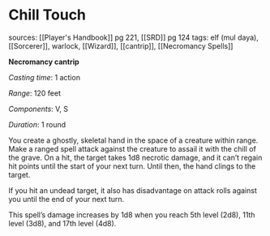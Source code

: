 # Chill Touch
sources: [[Player's Handbook]] pg 221, [[SRD]] pg 124
tags: elf (mul daya), [[Sorcerer]], warlock, [[Wizard]], [[cantrip]], [[Necromancy Spells]]

**Necromancy cantrip**

*Casting time*: 1 action

*Range*: 120 feet

*Components*: V, S

*Duration*: 1 round

You create a ghostly, skeletal hand in the space of a creature within range. Make a ranged spell attack against the creature to assail it with the chill of the grave. On a hit, the target takes 1d8 necrotic damage, and it can’t regain hit points until the start of your next turn. Until then, the hand clings to the target.

If you hit an undead target, it also has disadvantage on attack rolls against you until the end of your next turn.

This spell’s damage increases by 1d8 when you reach 5th level (2d8), 11th level (3d8), and 17th level (4d8).
